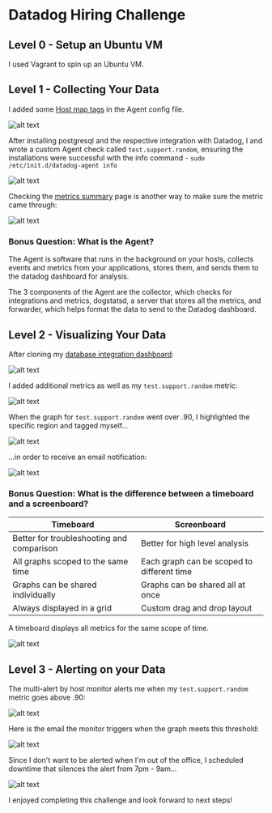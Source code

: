 # Datadog Hiring Challenge

## Level 0 - Setup an Ubuntu VM
I used Vagrant to spin up an Ubuntu VM.

## Level 1 - Collecting Your Data

I added some [Host map tags](https://app.datadoghq.com/infrastructure/map?fillby=avg%3Acpuutilization&sizeby=avg%3Anometric&groupby=none&nameby=name&nometrichosts=false&tvMode=false&nogrouphosts=false&palette=green_to_orange&paletteflip=false&host=303670348 "DataDog host map tags") in the Agent config file.

![alt text](http://res.cloudinary.com/dtk22y6kq/image/upload/v1497284251/tags_txgh1g.png "tags screen shot")


After installing postgresql and the respective integration with Datadog, I and wrote a custom Agent check called `test.support.random`, ensuring the installations were successful with the info command - `sudo /etc/init.d/datadog-agent info
`

![alt text](http://res.cloudinary.com/dtk22y6kq/image/upload/v1497283642/pginstall2_hatx2x.png "cmd postgres and custom agent installation")

Checking the [metrics summary](https://app.datadoghq.com/metric/summary) page is another way to make sure the metric came through:


![alt text](http://res.cloudinary.com/dtk22y6kq/image/upload/v1497284676/metricsSummary_ntbmr8.png "metrics summary page")


### Bonus Question: What is the Agent?

The Agent is software that runs in the background on your hosts, collects events and metrics from your applications, stores them, and sends them to the datadog dashboard for analysis. 

The 3 components of the Agent are the collector, which checks for integrations and metrics, dogstatsd, a server that stores all the metrics, and forwarder, which helps format the data to send to the Datadog dashboard.

## Level 2 - Visualizing Your Data

After cloning my [database integration dashboard](https://app.datadoghq.com/dash/list):

![alt text](http://res.cloudinary.com/dtk22y6kq/image/upload/v1497285220/cloned_uhfm2g.png "cloned database integration dashboard")

I added additional metrics as well as my `test.support.random` metric:

![alt text](http://res.cloudinary.com/dtk22y6kq/image/upload/v1497285138/Screen_Shot_2017-06-12_at_9.28.14_AM_o00oul.png "dashboard with added metrics")

When the graph for `test.support.random` went over .90, I highlighted the specific region and tagged myself...

![alt text](http://res.cloudinary.com/dtk22y6kq/image/upload/v1497285637/over90dash_jhqy8k.png "graph over .90")

...in order to receive an email notification:

![alt text](http://res.cloudinary.com/dtk22y6kq/image/upload/v1497285925/emailTagged_lokhdd.png "tagged in email")


### Bonus Question: What is the difference between a timeboard and a screenboard?


Timeboard | Screenboard 
------------------------ | ------------------------
Better for troubleshooting and comparison | Better for high level analysis
All graphs scoped to the same time  | Each graph can be scoped to different time 
Graphs can be shared individually | Graphs can be shared all at once
Always displayed in a grid | Custom drag and drop layout

A timeboard displays all metrics for the same scope of time.

![alt text](http://res.cloudinary.com/dtk22y6kq/image/upload/v1497286254/timeboard_iwww5r.png "timeboard")


## Level 3 - Alerting on your Data
The multi-alert by host monitor alerts me when my `test.support.random` metric goes above .90:

![alt text](http://res.cloudinary.com/dtk22y6kq/image/upload/v1497287082/monitor_q2ihwf.png "monitor configuration")

Here is the email the monitor triggers when the graph meets this threshold: 

![alt text](http://res.cloudinary.com/dtk22y6kq/image/upload/v1497288873/alertEmailTriggered_v2k0gy.png "email alert")

Since I don't want to be alerted when I'm out of the office, I scheduled downtime that silences the alert from 7pm - 9am...

![alt text](http://res.cloudinary.com/dtk22y6kq/image/upload/v1497288873/downtimeAlert_zilslh.png "downtime alert")

I enjoyed completing this challenge and look forward to next steps!

